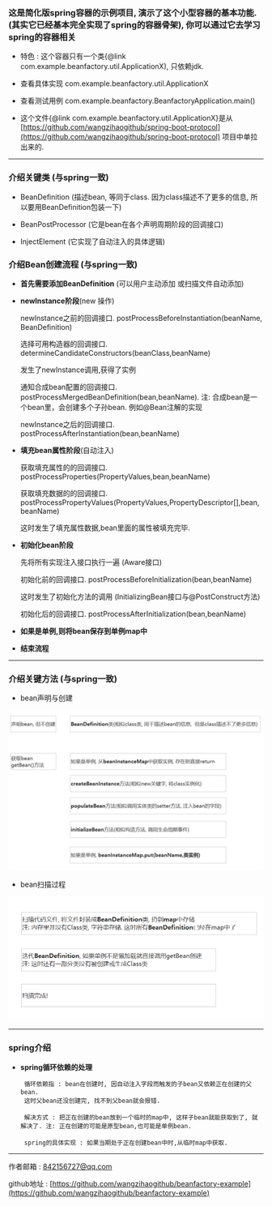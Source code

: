 ### 这是简化版spring容器的示例项目, 演示了这个小型容器的基本功能.(其实它已经基本完全实现了spring的容器骨架), 你可以通过它去学习spring的容器相关

* 特色 : 这个容器只有一个类{@link com.example.beanfactory.util.ApplicationX), 只依赖jdk.

* 查看具体实现 com.example.beanfactory.util.ApplicationX

* 查看测试用例 com.example.beanfactory.BeanfactoryApplication.main()

* 这个文件{@link com.example.beanfactory.util.ApplicationX}是从 [https://github.com/wangzihaogithub/spring-boot-protocol](https://github.com/wangzihaogithub/spring-boot-protocol) 项目中单拉出来的.

 ---
 
### 介绍关键类 (与spring一致)

* BeanDefinition (描述bean, 等同于class. 因为class描述不了更多的信息, 所以要用BeanDefinition包装一下)

* BeanPostProcessor (它是bean在各个声明周期阶段的回调接口)

* InjectElement (它实现了自动注入的具体逻辑)

### 介绍Bean创建流程 (与spring一致)

* **首先需要添加BeanDefinition** (可以用户主动添加 或扫描文件自动添加)

* **newInstance阶段**(new 操作)

    newInstance之前的回调接口. postProcessBeforeInstantiation(beanName, BeanDefinition) 
    
    选择可用构造器的回调接口. determineCandidateConstructors(beanClass,beanName)
        
    发生了newInstance调用,获得了实例
    
    通知合成bean配置的回调接口. postProcessMergedBeanDefinition(bean,beanName). 注: 合成bean是一个bean里，会创建多个子孙bean. 例如@Bean注解的实现
    
    newInstance之后的回调接口. postProcessAfterInstantiation(bean,beanName)
    
* **填充bean属性阶段**(自动注入) 

  获取填充属性的的回调接口. postProcessProperties(PropertyValues,bean,beanName)
  
  获取填充数据的的回调接口. postProcessPropertyValues(PropertyValues,PropertyDescriptor[],bean,beanName)
  
  这时发生了填充属性数据,bean里面的属性被填充完毕.
  
* **初始化bean阶段**
  
  先将所有实现注入接口执行一遍 (Aware接口)
  
  初始化前的回调接口. postProcessBeforeInitialization(bean,beanName)
  
  这时发生了初始化方法的调用 (InitializingBean接口与@PostConstruct方法)
  
  初始化后的回调接口. postProcessAfterInitialization(bean,beanName)

* **如果是单例,则将bean保存到单例map中**

* **结束流程**

 ---

### 介绍关键方法 (与spring一致)

* bean声明与创建

 ![](image/bean声明与创建.jpg)
 
* bean扫描过程

 ![](image/bean扫描过程.jpg)

 --- 
 
### spring介绍

 - **spring循环依赖的处理**


        循环依赖指 : bean在创建时, 因自动注入字段而触发的子bean又依赖正在创建的父bean. 
        这时父bean还没创建完, 找不到父bean就会报错.
        
        解决方式 : 把正在创建的bean放到一个临时的map中, 这样子bean就能获取到了, 就解决了. 注: 正在创建的可能是原型bean,也可能是单例bean.
        
        spring的具体实现 : 如果当期处于正在创建bean中时,从临时map中获取.
 
 
  ---
  
作者邮箱 : 842156727@qq.com

github地址 : [https://github.com/wangzihaogithub/beanfactory-example](https://github.com/wangzihaogithub/beanfactory-example)

